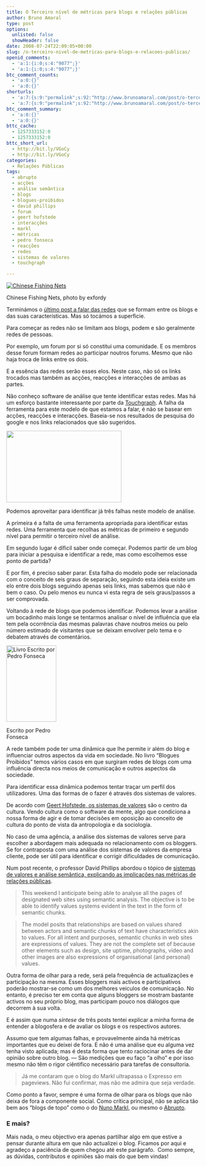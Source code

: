 ```yaml
---
title: O Terceiro nível de métricas para blogs e relações públicas
author: Bruno Amaral
type: post
options:
  unlisted: false
  showHeader: false
date: 2008-07-24T22:09:05+00:00
slug: /o-terceiro-nivel-de-metricas-para-blogs-e-relacoes-publicas/
openid_comments:
  - 'a:1:{i:0;s:4:"9077";}'
  - 'a:1:{i:0;s:4:"9077";}'
btc_comment_counts:
  - 'a:0:{}'
  - 'a:0:{}'
shorturls:
  - 'a:7:{s:9:"permalink";s:92:"http://www.brunoamaral.com/post/o-terceiro-nivel-de-metricas-para-blogs-e-relacoes-publicas/";s:7:"tinyurl";s:25:"http://tinyurl.com/d4zdrj";s:4:"isgd";s:17:"http://is.gd/pJSC";s:5:"bitly";s:18:"http://bit.ly/NBIz";s:5:"snipr";s:22:"http://snipr.com/evv6s";s:5:"snurl";s:22:"http://snurl.com/evv6s";s:7:"snipurl";s:24:"http://snipurl.com/evv6s";}'
  - 'a:7:{s:9:"permalink";s:92:"http://www.brunoamaral.com/post/o-terceiro-nivel-de-metricas-para-blogs-e-relacoes-publicas/";s:7:"tinyurl";s:25:"http://tinyurl.com/d4zdrj";s:4:"isgd";s:17:"http://is.gd/pJSC";s:5:"bitly";s:18:"http://bit.ly/NBIz";s:5:"snipr";s:22:"http://snipr.com/evv6s";s:5:"snurl";s:22:"http://snurl.com/evv6s";s:7:"snipurl";s:24:"http://snipurl.com/evv6s";}'
btc_comment_summary:
  - 'a:0:{}'
  - 'a:0:{}'
bttc_cache:
  - 1257333152:0
  - 1257333152:0
bttc_short_url:
  - http://bit.ly/VGoCy
  - http://bit.ly/VGoCy
categories:
  - Relações Públicas
tags:
  - abrupto
  - acções
  - análise semântica
  - blogs
  - blogues-proibidos
  - david phillips
  - forum
  - geert hofstede
  - interacções
  - markl
  - métricas
  - pedro fonseca
  - reacções
  - redes
  - sistemas de valores
  - touchgraph

---
```

<div id="attachment_772" style="width: 310px" class="wp-caption alignleft">
  <a href="http://flickr.com/photos/exfordy/"><img class="size-medium wp-image-772" title="Chinese Fishing Nets" src="/wp-content/uploads/2008/07/364711208_27ab3ca78e1.jpg 500w" sizes="(max-width: 300px) 100vw, 300px" /></a>
  
  <p class="wp-caption-text">
    Chinese Fishing Nets, photo by exfordy
  </p>
</div>

Terminámos o [último post a falar das redes][1] que se formam entre os blogs e das suas características. Mas só tocámos a superficie.

Para começar as redes não se limitam aos blogs, podem e são geralmente redes de pessoas.

Por exemplo, um forum por si só constitui uma comunidade. E os membros desse forum formam redes ao participar noutros forums. Mesmo que não haja troca de links entre os dois.

E a essência das redes serão esses elos. Neste caso, não só os links trocados mas também as acções, reacções e interacções de ambas as partes.

Não conheço software de análise que tente identificar estas redes. Mas há um esforço bastante interessante por parte da [Touchgraph][2]. A falha da ferramenta para este modelo de que estamos a falar, é não se basear em acções, reacções e interacções. Baseia-se nos resultados de pesquisa do google e nos links relacionados que são sugeridos.

[<img class="size-medium wp-image-773 alignright" title="touchgraph-google-browser" src="/wp-content/uploads/2008/07/touchgraph-google-browser1-300x187.png" alt="" width="300" height="187" srcset="/wp-content/uploads/2008/07/touchgraph-google-browser1-300x187.png 300w, /wp-content/uploads/2008/07/touchgraph-google-browser1.png 457w" sizes="(max-width: 300px) 100vw, 300px" />][3]

Podemos aproveitar para identificar já três falhas neste modelo de análise.

A primeira é a falta de uma ferramenta apropriada para identificar estas redes. Uma ferramenta que recolhas as métricas de primeiro e segundo nível para permitir o terceiro nível de análise.

Em segundo lugar é díficil saber onde começar. Podemos partir de um blog para iniciar a pesquisa e identificar a rede, mas como escolhemos esse ponto de partida?

E por fim, é preciso saber parar. Esta falha do modelo pode ser relacionada com o conceito de seis graus de separação, seguindo esta ideia existe um elo entre dois blogs seguindo apenas seis links, mas sabemos que não é bem o caso. Ou pelo menos eu nunca vi esta regra de seis graus/passos a ser comprovada.

Voltando à rede de blogs que podemos identificar. Podemos levar a análise um bocadinho mais longe se tentarmos analisar o nível de influência que ela tem pela ocorrência das mesmas palavras chave noutros meios ou pelo número estimado de visitantes que se deixam envolver pelo tema e o debatem através de comentários.

<div id="attachment_406" style="width: 140px" class="wp-caption alignleft">
  <a href="http://www.centroatl.pt/titulos/si/bloguesproibidos.php3"><img class="size-medium wp-image-406" title="blogues proibidos - Livro Escrito por Pedro Fonseca" src="/wp-content/uploads/2007/07/blogues1301.gif" alt="Livro Escrito por Pedro Fonseca" width="130" height="199" /></a>
  
  <p class="wp-caption-text">
    Escrito por Pedro Fonseca
  </p>
</div>

A rede também pode ter uma dinâmica que lhe permite ir além do blog e influenciar outros aspectos da vida em sociedade. No livro &#8220;Blogues Proibidos&#8221; temos vários casos em que surgiram redes de blogs com uma influência directa nos meios de comunicação e outros aspectos da sociedade.

Para identificar essa dinâmica podemos tentar traçar um perfil dos utilizadores. Uma das formas de o fazer é através dos sistemas de valores.

De acordo com [Geert Hofstede, os sistemas de valores][4] são o centro da cultura. Vendo cultura como o software da mente, algo que condiciona a nossa forma de agir e de tomar decisões em oposição ao conceito de cultura do ponto de vista da antropologia e da sociologia.

No caso de uma agência, a análise dos sistemas de valores serve para escolher a abordagem mais adequada no relacionamento com os bloggers. Se for contraposta com uma análise dos sistemas de valores da empresa cliente, pode ser útil para identificar e corrigir dificuldades de comunicação.

Num post recente, o professor David Phillips abordou o tópico de [sistemas de valores e análise semântica, explicando as implicações nas métricas de relações públicas][5].

> This weekend I anticipate being able to analyse all the pages of designated web sites using semantic analysis. The objective is to be able to identify values systems evident in the text in the form of semantic chunks.

> The model posits that relationships are based on values shared between actors and semantic chunks of text have characteristics akin to values. For all intent and purposes, semantic chunks in web sites are expressions of values. They are not the complete set of because other elements such as design, site uptime, photographs, video and other images are also expressions of organisational (and personal) values.

Outra forma de olhar para a rede, será pela frequência de actualizações e participação na mesma. Esses bloggers mais activos e participativos poderão mostrar-se como um dos melhores veiculos de comunicação. No entanto, é preciso ter em conta que alguns bloggers se mostram bastante activos no seu próprio blog, mas participam pouco nos diálogos que decorrem à sua volta.

E é assim que numa _síntese_ de três posts tentei explicar a minha forma de entender a blogosfera e de avaliar os blogs e os respectivos autores.

Assumo que tem algumas falhas, e provavelmente ainda há métricas importantes que eu deixei de fora. E não é uma análise que eu alguma vez tenha visto aplicada; mas é desta forma que tento raciocinar antes de dar opinião sobre outro blog. — São medições que eu faço &#8220;a olho&#8221; e por isso mesmo não têm o rigor ciêntifico necessário para tarefas de consultoria.

<blockquote class="right">
  <p>
    Já me contaram que o blog do Markl ultrapassa o Expresso em pageviews. Não fui confirmar, mas não me admira que seja verdade.
  </p>
</blockquote>

Como ponto a favor, sempre é uma forma de olhar para os blogs que não deixa de fora a componente social. Como crítica principal, não se aplica tão bem aos &#8220;blogs de topo&#8221; como o do [Nuno Markl][6], ou mesmo o [Abrupto][7].

### E mais?

Mais nada, o meu objectivo era apenas partilhar algo em que estive a pensar durante altura em que não actualizei o blog. Ficamos por aqui e agradeço a paciência de quem chegou até este parágrafo.  Como sempre, as dúvidas, contributos e opiniões são mais do que bem vindas!

 [1]: /pt/post/o-segundo-nivel-de-metricas/
 [2]: http://touchgraph.com/
 [3]: /wp-content/uploads/2008/07/touchgraph-google-browser1.png
 [4]: http://www.geert-hofstede.com/
 [5]: http://leverwealth.blogspot.com/2008/07/tiptoe-towards-pr-meassurement.html
 [6]: http://havidaemmarkl.blogs.sapo.pt/
 [7]: http://abrupto.blogspot.com/